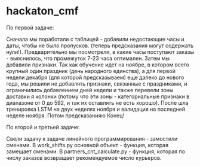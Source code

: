 # hackaton_cmf
По первой задаче: 

Сначала мы поработали с таблицей - добавили недостающие часы и даты, чтобы не было пропусков. (теперь предсказания могут содержать нули!). Предварительно мы посмотрели, в какие часы поступают заказы - выяснилось, что промежуток 7-23 часа оптимален.
Затем мы добавили признаки. Так как обучение идет на ноябре, в котором всего крупный один праздник (день народного единства), а для первой недели декабря (для которой предсказываем) еще далеко до нового года, мы решили не добавлять признаки, связанные с праздниками, и ограничились добавлением дней недели и также перевели зоны доставки я колонки (потому что эти зоны - категориальные признаки в диапазоне от 0 до 592, и так их оставлять не есть хорошо).
После шла тренировка LSTM на двух неделях ноября и валидация на последней неделе ноября.
Потом предсказанияю
Конец!

По второй и третьей задаче: 

Свели задачу к задаче линейного программирования - замостили сменами.
В work_shifts.py основной объект - функция, которая замещает сменами.
В partners_cnt_calculate.py - функция, которая по числу заказов возвращает рекомендуемое число курьеров.
